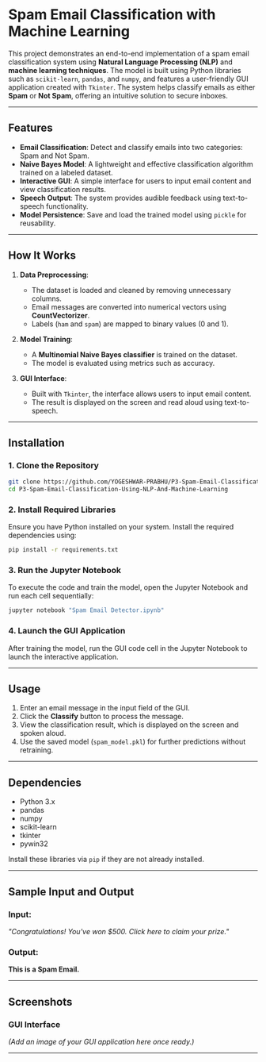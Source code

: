 # **Spam Email Classification with Machine Learning**

This project demonstrates an end-to-end implementation of a spam email classification system using **Natural Language Processing (NLP)** and **machine learning techniques**. The model is built using Python libraries such as `scikit-learn`, `pandas`, and `numpy`, and features a user-friendly GUI application created with `Tkinter`. The system helps classify emails as either **Spam** or **Not Spam**, offering an intuitive solution to secure inboxes.

---

## **Features**

- **Email Classification**: Detect and classify emails into two categories: Spam and Not Spam.  
- **Naive Bayes Model**: A lightweight and effective classification algorithm trained on a labeled dataset.  
- **Interactive GUI**: A simple interface for users to input email content and view classification results.  
- **Speech Output**: The system provides audible feedback using text-to-speech functionality.  
- **Model Persistence**: Save and load the trained model using `pickle` for reusability.

---

## **How It Works**

1. **Data Preprocessing**:
   - The dataset is loaded and cleaned by removing unnecessary columns.
   - Email messages are converted into numerical vectors using **CountVectorizer**.
   - Labels (`ham` and `spam`) are mapped to binary values (0 and 1).

2. **Model Training**:
   - A **Multinomial Naive Bayes classifier** is trained on the dataset.
   - The model is evaluated using metrics such as accuracy.

3. **GUI Interface**:
   - Built with `Tkinter`, the interface allows users to input email content.
   - The result is displayed on the screen and read aloud using text-to-speech.

---

## **Installation**

### **1. Clone the Repository**

```bash
git clone https://github.com/YOGESHWAR-PRABHU/P3-Spam-Email-Classification-Using-NLP-And-Machine-Learning.git
cd P3-Spam-Email-Classification-Using-NLP-And-Machine-Learning


```

### **2. Install Required Libraries**

Ensure you have Python installed on your system. Install the required dependencies using:

```bash
pip install -r requirements.txt
```

### **3. Run the Jupyter Notebook**

To execute the code and train the model, open the Jupyter Notebook and run each cell sequentially:

```bash
jupyter notebook "Spam Email Detector.ipynb"
```

### **4. Launch the GUI Application**

After training the model, run the GUI code cell in the Jupyter Notebook to launch the interactive application.

---

## **Usage**

1. Enter an email message in the input field of the GUI.  
2. Click the **Classify** button to process the message.  
3. View the classification result, which is displayed on the screen and spoken aloud.  
4. Use the saved model (`spam_model.pkl`) for further predictions without retraining.

---

## **Dependencies**

- Python 3.x  
- pandas  
- numpy  
- scikit-learn  
- tkinter  
- pywin32  

Install these libraries via `pip` if they are not already installed.

---

## **Sample Input and Output**

### Input:  
*"Congratulations! You've won $500. Click here to claim your prize."*

### Output:  
**This is a Spam Email.**

---

## **Screenshots**

### GUI Interface  
*(Add an image of your GUI application here once ready.)*

---
